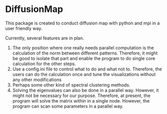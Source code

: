 # DiffusionMap
This package is created to conduct diffusion map with python and mpi in a user friendly way. 

Currently, several features are in plan. 
1. The only position where one really needs parallel computation is the calculation of the norm between different patterns. Therefore, it might be good to isolate that part and enable the program to do single core calculation for the other steps. 
2. Use a config.ini file to control what to do and what not to. Therefore, the users can do the calculation once and tune the visualizations without any other modifications
3. Perhaps some other kind of spectral clustering methods.
4. Solving the eigenvalues can also be done in a parallel way. However, it might not be necessary for our purpose. Therefore, at present, the program will solve the matrix within in a single node. However, the program can scan some parameters in a parallel way.